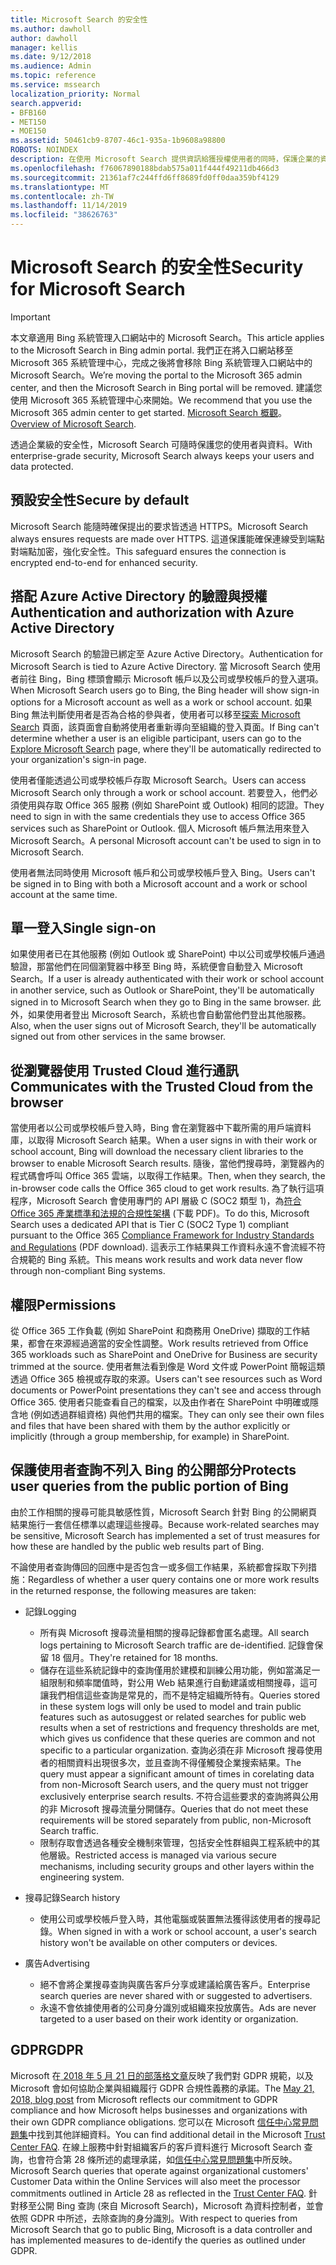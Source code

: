 ```yaml
---
title: Microsoft Search 的安全性
ms.author: dawholl
author: dawholl
manager: kellis
ms.date: 9/12/2018
ms.audience: Admin
ms.topic: reference
ms.service: mssearch
localization_priority: Normal
search.appverid:
- BFB160
- MET150
- MOE150
ms.assetid: 50461cb9-8707-46c1-935a-1b9608a98800
ROBOTS: NOINDEX
description: 在使用 Microsoft Search 提供資訊給獲授權使用者的同時，保護企業的資料與使用者
ms.openlocfilehash: f76067890188bdab575a011f444f49211db466d3
ms.sourcegitcommit: 21361af7c244ffd6ff8689fd0ff0daa359bf4129
ms.translationtype: MT
ms.contentlocale: zh-TW
ms.lasthandoff: 11/14/2019
ms.locfileid: "38626763"
---
```

# <a name="security-for-microsoft-search"></a><span data-ttu-id="a9bd7-103">Microsoft Search 的安全性</span><span class="sxs-lookup"><span data-stu-id="a9bd7-103">Security for Microsoft Search</span></span>

> [!IMPORTANT]
> <span data-ttu-id="a9bd7-104">本文章適用 Bing 系統管理入口網站中的 Microsoft Search。</span><span class="sxs-lookup"><span data-stu-id="a9bd7-104">This article applies to the Microsoft Search in Bing admin portal.</span></span> <span data-ttu-id="a9bd7-105">我們正在將入口網站移至 Microsoft 365 系統管理中心，完成之後將會移除 Bing 系統管理入口網站中的 Microsoft Search。</span><span class="sxs-lookup"><span data-stu-id="a9bd7-105">We’re moving the portal to the Microsoft 365 admin center, and then the Microsoft Search in Bing portal will be removed.</span></span> <span data-ttu-id="a9bd7-106">建議您使用 Microsoft 365 系統管理中心來開始。</span><span class="sxs-lookup"><span data-stu-id="a9bd7-106">We recommend that you use the Microsoft 365 admin center to get started.</span></span> <span data-ttu-id="a9bd7-107">[Microsoft Search 概觀](overview-microsoft-search.md)。</span><span class="sxs-lookup"><span data-stu-id="a9bd7-107">[Overview of Microsoft Search](overview-microsoft-search.md).</span></span>

<span data-ttu-id="a9bd7-108">透過企業級的安全性，Microsoft Search 可隨時保護您的使用者與資料。</span><span class="sxs-lookup"><span data-stu-id="a9bd7-108">With enterprise-grade security, Microsoft Search always keeps your users and data protected.</span></span>


## <a name="secure-by-default"></a><span data-ttu-id="a9bd7-109">預設安全性</span><span class="sxs-lookup"><span data-stu-id="a9bd7-109">Secure by default</span></span>

<span data-ttu-id="a9bd7-110">Microsoft Search 能隨時確保提出的要求皆透過 HTTPS。</span><span class="sxs-lookup"><span data-stu-id="a9bd7-110">Microsoft Search always ensures requests are made over HTTPS.</span></span> <span data-ttu-id="a9bd7-111">這道保護能確保連線受到端點對端點加密，強化安全性。</span><span class="sxs-lookup"><span data-stu-id="a9bd7-111">This safeguard ensures the connection is encrypted end-to-end for enhanced security.</span></span>
  
## <a name="authentication-and-authorization-with-azure-active-directory"></a><span data-ttu-id="a9bd7-112">搭配 Azure Active Directory 的驗證與授權</span><span class="sxs-lookup"><span data-stu-id="a9bd7-112">Authentication and authorization with Azure Active Directory</span></span>

<span data-ttu-id="a9bd7-113">Microsoft Search 的驗證已綁定至 Azure Active Directory。</span><span class="sxs-lookup"><span data-stu-id="a9bd7-113">Authentication for Microsoft Search is tied to Azure Active Directory.</span></span> <span data-ttu-id="a9bd7-114">當 Microsoft Search 使用者前往 Bing，Bing 標頭會顯示 Microsoft 帳戶以及公司或學校帳戶的登入選項。</span><span class="sxs-lookup"><span data-stu-id="a9bd7-114">When Microsoft Search users go to Bing, the Bing header will show sign-in options for a Microsoft account as well as a work or school account.</span></span> <span data-ttu-id="a9bd7-115">如果 Bing 無法判斷使用者是否為合格的參與者，使用者可以移至[探索 Microsoft Search](https://www.bing.com/business/explore) 頁面，該頁面會自動將使用者重新導向至組織的登入頁面。</span><span class="sxs-lookup"><span data-stu-id="a9bd7-115">If Bing can't determine whether a user is an eligible participant, users can go to the [Explore Microsoft Search](https://www.bing.com/business/explore) page, where they'll be automatically redirected to your organization's sign-in page.</span></span>
  
<span data-ttu-id="a9bd7-116">使用者僅能透過公司或學校帳戶存取 Microsoft Search。</span><span class="sxs-lookup"><span data-stu-id="a9bd7-116">Users can access Microsoft Search only through a work or school account.</span></span> <span data-ttu-id="a9bd7-117">若要登入，他們必須使用與存取 Office 365 服務 (例如 SharePoint 或 Outlook) 相同的認證。</span><span class="sxs-lookup"><span data-stu-id="a9bd7-117">They need to sign in with the same credentials they use to access Office 365 services such as SharePoint or Outlook.</span></span> <span data-ttu-id="a9bd7-118">個人 Microsoft 帳戶無法用來登入 Microsoft Search。</span><span class="sxs-lookup"><span data-stu-id="a9bd7-118">A personal Microsoft account can't be used to sign in to Microsoft Search.</span></span>
  
<span data-ttu-id="a9bd7-119">使用者無法同時使用 Microsoft 帳戶和公司或學校帳戶登入 Bing。</span><span class="sxs-lookup"><span data-stu-id="a9bd7-119">Users can't be signed in to Bing with both a Microsoft account and a work or school account at the same time.</span></span>
  
## <a name="single-sign-on"></a><span data-ttu-id="a9bd7-120">單一登入</span><span class="sxs-lookup"><span data-stu-id="a9bd7-120">Single sign-on</span></span>

<span data-ttu-id="a9bd7-121">如果使用者已在其他服務 (例如 Outlook 或 SharePoint) 中以公司或學校帳戶通過驗證，那當他們在同個瀏覽器中移至 Bing 時，系統便會自動登入 Microsoft Search。</span><span class="sxs-lookup"><span data-stu-id="a9bd7-121">If a user is already authenticated with their work or school account in another service, such as Outlook or SharePoint, they'll be automatically signed in to Microsoft Search when they go to Bing in the same browser.</span></span> <span data-ttu-id="a9bd7-122">此外，如果使用者登出 Microsoft Search，系統也會自動當他們登出其他服務。</span><span class="sxs-lookup"><span data-stu-id="a9bd7-122">Also, when the user signs out of Microsoft Search, they'll be automatically signed out from other services in the same browser.</span></span>
  
## <a name="communicates-with-the-trusted-cloud-from-the-browser"></a><span data-ttu-id="a9bd7-123">從瀏覽器使用 Trusted Cloud 進行通訊</span><span class="sxs-lookup"><span data-stu-id="a9bd7-123">Communicates with the Trusted Cloud from the browser</span></span>

<span data-ttu-id="a9bd7-124">當使用者以公司或學校帳戶登入時，Bing 會在瀏覽器中下載所需的用戶端資料庫，以取得 Microsoft Search 結果。</span><span class="sxs-lookup"><span data-stu-id="a9bd7-124">When a user signs in with their work or school account, Bing will download the necessary client libraries to the browser to enable Microsoft Search results.</span></span> <span data-ttu-id="a9bd7-125">隨後，當他們搜尋時，瀏覽器內的程式碼會呼叫 Office 365 雲端，以取得工作結果。</span><span class="sxs-lookup"><span data-stu-id="a9bd7-125">Then, when they search, the in-browser code calls the Office 365 cloud to get work results.</span></span> <span data-ttu-id="a9bd7-126">為了執行這項程序，Microsoft Search 會使用專門的 API 層級 C (SOC2 類型 1)，為[符合 Office 365 產業標準和法規的合規性架構](https://download.microsoft.com/download/B/2/7/B27B3EF3-8849-4C18-8BA4-5AD755728620/Compliance%20Framework_customer%20guidance.pdf) (下載 PDF)。</span><span class="sxs-lookup"><span data-stu-id="a9bd7-126">To do this, Microsoft Search uses a dedicated API that is Tier C (SOC2 Type 1) compliant pursuant to the Office 365 [Compliance Framework for Industry Standards and Regulations](https://download.microsoft.com/download/B/2/7/B27B3EF3-8849-4C18-8BA4-5AD755728620/Compliance%20Framework_customer%20guidance.pdf) (PDF download).</span></span> <span data-ttu-id="a9bd7-127">這表示工作結果與工作資料永遠不會流經不符合規範的 Bing 系統。</span><span class="sxs-lookup"><span data-stu-id="a9bd7-127">This means work results and work data never flow through non-compliant Bing systems.</span></span> 
  
## <a name="permissions"></a><span data-ttu-id="a9bd7-128">權限</span><span class="sxs-lookup"><span data-stu-id="a9bd7-128">Permissions</span></span>

<span data-ttu-id="a9bd7-129">從 Office 365 工作負載 (例如 SharePoint 和商務用 OneDrive) 擷取的工作結果，都會在來源經過適當的安全性調整。</span><span class="sxs-lookup"><span data-stu-id="a9bd7-129">Work results retrieved from Office 365 workloads such as SharePoint and OneDrive for Business are security trimmed at the source.</span></span> <span data-ttu-id="a9bd7-130">使用者無法看到像是 Word 文件或 PowerPoint 簡報這類透過 Office 365 檢視或存取的來源。</span><span class="sxs-lookup"><span data-stu-id="a9bd7-130">Users can't see resources such as Word documents or PowerPoint presentations they can't see and access through Office 365.</span></span> <span data-ttu-id="a9bd7-131">使用者只能查看自己的檔案，以及由作者在 SharePoint 中明確或隱含地 (例如透過群組資格) 與他們共用的檔案。</span><span class="sxs-lookup"><span data-stu-id="a9bd7-131">They can only see their own files and files that have been shared with them by the author explicitly or implicitly (through a group membership, for example) in SharePoint.</span></span>
  
## <a name="protects-user-queries-from-the-public-portion-of-bing"></a><span data-ttu-id="a9bd7-132">保護使用者查詢不列入 Bing 的公開部分</span><span class="sxs-lookup"><span data-stu-id="a9bd7-132">Protects user queries from the public portion of Bing</span></span>

<span data-ttu-id="a9bd7-133">由於工作相關的搜尋可能具敏感性質，Microsoft Search 針對 Bing 的公開網頁結果施行一套信任標準以處理這些搜尋。</span><span class="sxs-lookup"><span data-stu-id="a9bd7-133">Because work-related searches may be sensitive, Microsoft Search has implemented a set of trust measures for how these are handled by the public web results part of Bing.</span></span>
  
<span data-ttu-id="a9bd7-134">不論使用者查詢傳回的回應中是否包含一或多個工作結果，系統都會採取下列措施：</span><span class="sxs-lookup"><span data-stu-id="a9bd7-134">Regardless of whether a user query contains one or more work results in the returned response, the following measures are taken:</span></span>
  
- <span data-ttu-id="a9bd7-135">記錄</span><span class="sxs-lookup"><span data-stu-id="a9bd7-135">Logging</span></span> 
  - <span data-ttu-id="a9bd7-136">所有與 Microsoft 搜尋流量相關的搜尋記錄都會匿名處理。</span><span class="sxs-lookup"><span data-stu-id="a9bd7-136">All search logs pertaining to Microsoft Search traffic are de-identified.</span></span> <span data-ttu-id="a9bd7-137">記錄會保留 18 個月。</span><span class="sxs-lookup"><span data-stu-id="a9bd7-137">They're retained for 18 months.</span></span>
  - <span data-ttu-id="a9bd7-138">儲存在這些系統記錄中的查詢僅用於建模和訓練公用功能，例如當滿足一組限制和頻率閾值時，對公用 Web 結果進行自動建議或相關搜尋，這可讓我們相信這些查詢是常見的，而不是特定組織所特有。</span><span class="sxs-lookup"><span data-stu-id="a9bd7-138">Queries stored in these system logs will only be used to model and train public features such as autosuggest or related searches for public web results when a set of restrictions and frequency thresholds are met, which gives us confidence that these queries are common and not specific to a particular organization.</span></span> <span data-ttu-id="a9bd7-139">查詢必須在非 Microsoft 搜尋使用者的相關資料出現很多次，並且查詢不得僅觸發企業搜索結果。</span><span class="sxs-lookup"><span data-stu-id="a9bd7-139">The query must appear a significant amount of times in corelating data from non-Microsoft Search users, and the query must not trigger exclusively enterprise search results.</span></span> <span data-ttu-id="a9bd7-140">不符合這些要求的查詢將與公用的非 Microsoft 搜尋流量分開儲存。</span><span class="sxs-lookup"><span data-stu-id="a9bd7-140">Queries that do not meet these requirements will be stored separately from public, non-Microsoft Search traffic.</span></span>
  - <span data-ttu-id="a9bd7-141">限制存取會透過各種安全機制來管理，包括安全性群組與工程系統中的其他層級。</span><span class="sxs-lookup"><span data-stu-id="a9bd7-141">Restricted access is managed via various secure mechanisms, including security groups and other layers within the engineering system.</span></span>
- <span data-ttu-id="a9bd7-142">搜尋記錄</span><span class="sxs-lookup"><span data-stu-id="a9bd7-142">Search history</span></span>    
  - <span data-ttu-id="a9bd7-143">使用公司或學校帳戶登入時，其他電腦或裝置無法獲得該使用者的搜尋記錄。</span><span class="sxs-lookup"><span data-stu-id="a9bd7-143">When signed in with a work or school account, a user's search history won't be available on other computers or devices.</span></span>
 
- <span data-ttu-id="a9bd7-144">廣告</span><span class="sxs-lookup"><span data-stu-id="a9bd7-144">Advertising</span></span>   
  - <span data-ttu-id="a9bd7-145">絕不會將企業搜尋查詢與廣告客戶分享或建議給廣告客戶。</span><span class="sxs-lookup"><span data-stu-id="a9bd7-145">Enterprise search queries are never shared with or suggested to advertisers.</span></span>
  - <span data-ttu-id="a9bd7-146">永遠不會依據使用者的公司身分識別或組織來投放廣告。</span><span class="sxs-lookup"><span data-stu-id="a9bd7-146">Ads are never targeted to a user based on their work identity or organization.</span></span>
    
## <a name="gdpr"></a><span data-ttu-id="a9bd7-147">GDPR</span><span class="sxs-lookup"><span data-stu-id="a9bd7-147">GDPR</span></span>

<span data-ttu-id="a9bd7-148">Microsoft 在[ 2018 年 5 月 21 日的部落格文章](https://blogs.microsoft.com/on-the-issues/2018/05/21/microsofts-commitment-to-gdpr-privacy-and-putting-customers-in-control-of-their-own-data/)反映了我們對 GDPR 規範，以及 Microsoft 會如何協助企業與組織履行 GDPR 合規性義務的承諾。</span><span class="sxs-lookup"><span data-stu-id="a9bd7-148">The [May 21, 2018, blog post](https://blogs.microsoft.com/on-the-issues/2018/05/21/microsofts-commitment-to-gdpr-privacy-and-putting-customers-in-control-of-their-own-data/) from Microsoft reflects our commitment to GDPR compliance and how Microsoft helps businesses and organizations with their own GDPR compliance obligations.</span></span> <span data-ttu-id="a9bd7-149">您可以在 Microsoft [信任中心常見問題集](https://www.microsoft.com/trustcenter/privacy/gdpr/gdpr-faqs)中找到其他詳細資料。</span><span class="sxs-lookup"><span data-stu-id="a9bd7-149">You can find additional detail in the Microsoft [Trust Center FAQ](https://www.microsoft.com/trustcenter/privacy/gdpr/gdpr-faqs).</span></span> <span data-ttu-id="a9bd7-150">在線上服務中針對組織客戶的客戶資料進行 Microsoft Search 查詢，也會符合第 28 條所述的處理承諾，如[信任中心常見問題集](https://www.microsoft.com/trustcenter/privacy/gdpr/gdpr-faqs)中所反映。</span><span class="sxs-lookup"><span data-stu-id="a9bd7-150">Microsoft Search queries that operate against organizational customers' Customer Data within the Online Services will also meet the processor commitments outlined in Article 28 as reflected in the [Trust Center FAQ](https://www.microsoft.com/trustcenter/privacy/gdpr/gdpr-faqs).</span></span> <span data-ttu-id="a9bd7-151">針對移至公開 Bing 查詢 (來自 Microsoft Search)，Microsoft 為資料控制者，並會依照 GDPR 中所述，去除查詢的身分識別。</span><span class="sxs-lookup"><span data-stu-id="a9bd7-151">With respect to queries from Microsoft Search that go to public Bing, Microsoft is a data controller and has implemented measures to de-identify the queries as outlined under GDPR.</span></span>